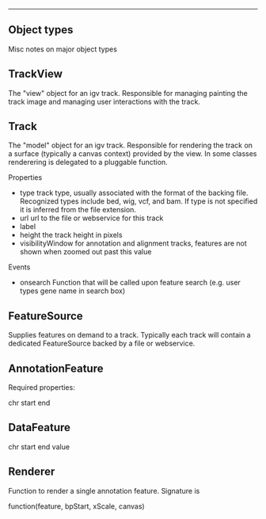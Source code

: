 ------------
Object types
------------


Misc notes on major object types

TrackView
---------

The "view" object for an igv track.  Responsible for managing painting the track image and managing user 
interactions with the track.   


Track
-----

The "model" object for an igv track.  Responsible for rendering the track on a surface (typically a canvas 
context) provided by the view.  In some classes renderering is delegated to a pluggable function.

Properties

- type  track type, usually associated with the format of the backing file.  Recognized types include bed, wig, vcf, and bam. If type is not specified it is inferred from the file extension.
- url   url to the file or webservice for this track
- label  
- height  the track height in pixels
- visibilityWindow   for annotation and alignment tracks, features are not shown when zoomed out past this value

Events

- onsearch   Function that will be called upon feature search (e.g. user types gene name in search box)


FeatureSource
-------------

Supplies features on demand to a track.  Typically each track will contain a dedicated FeatureSource backed by
a file or webservice.


AnnotationFeature
-----------------


Required properties:

chr
start
end



DataFeature
------------

chr
start
end
value


Renderer
--------

Function to render a single annotation feature.  Signature is

function(feature, bpStart, xScale, canvas)

